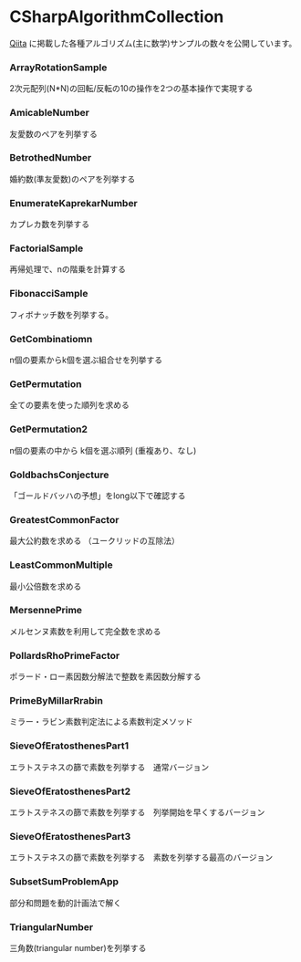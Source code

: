 # CSharpAlgorithmCollection

[Qiita](https://qiita.com/gushwell) に掲載した各種アルゴリズム(主に数学)サンプルの数々を公開しています。


### ArrayRotationSample

2次元配列(N*N)の回転/反転の10の操作を2つの基本操作で実現する

### AmicableNumber

友愛数のペアを列挙する

### BetrothedNumber

婚約数(準友愛数)のペアを列挙する

### EnumerateKaprekarNumber 

カプレカ数を列挙する

### FactorialSample

再帰処理で、nの階乗を計算する

### FibonacciSample

フィボナッチ数を列挙する。

### GetCombinatiomn

n個の要素からk個を選ぶ組合せを列挙する


### GetPermutation

全ての要素を使った順列を求める

### GetPermutation2

n個の要素の中から k個を選ぶ順列 (重複あり、なし)

### GoldbachsConjecture

「ゴールドバッハの予想」をlong以下で確認する

### GreatestCommonFactor    

最大公約数を求める （ユークリッドの互除法）

### LeastCommonMultiple

最小公倍数を求める

### MersennePrime

メルセンヌ素数を利用して完全数を求める


### PollardsRhoPrimeFactor

ポラード・ロー素因数分解法で整数を素因数分解する

### PrimeByMillarRrabin

ミラー・ラビン素数判定法による素数判定メソッド

### SieveOfEratosthenesPart1

エラトステネスの篩で素数を列挙する　通常バージョン

### SieveOfEratosthenesPart2

エラトステネスの篩で素数を列挙する　列挙開始を早くするバージョン

### SieveOfEratosthenesPart3

エラトステネスの篩で素数を列挙する　素数を列挙する最高のバージョン

### SubsetSumProblemApp

部分和問題を動的計画法で解く

### TriangularNumber

三角数(triangular number)を列挙する

